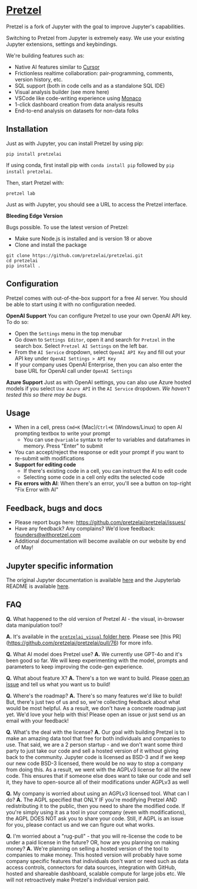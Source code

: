 # [Pretzel](https://withpretzel.com)

Pretzel is a fork of Jupyter with the goal to improve Jupyter's capabilities.

Switching to Pretzel from Jupyter is extremely easy. We use your existing Jupyter
extensions, settings and keybindings.

We're building features such as:

- Native AI features similar to [Cursor](https://cursor.sh/)
- Frictionless realtime collaboration: pair-programming, comments, version history, etc.
- SQL support (both in code cells and as a standalone SQL IDE)
- Visual analysis builder (see more here)
- VSCode like code-writing experience using [Monaco](https://github.com/microsoft/monaco-editor)
- 1-click dashboard creation from data analysis results
- End-to-end analysis on datasets for non-data folks

## Installation

Just as with Jupyter, you can install Pretzel by using pip:

```
pip install pretzelai
```

If using conda, first install pip with `conda install pip` followed by `pip install pretzelai`.

Then, start Pretzel with:

```
pretzel lab
```

Just as with Jupyter, you should see a URL to access the Pretzel interface.

**Bleeding Edge Version**

Bugs possible. To use the latest version of Pretzel:

- Make sure Node.js is installed and is version 18 or above
- Clone and install the package

```
git clone https://github.com/pretzelai/pretzelai.git
cd pretzelai
pip install .
```

## Configuration

Pretzel comes with out-of-the-box support for a free AI server. You should be able to start using it with no configuration needed.

**OpenAI Support**
You can configure Pretzel to use your own OpenAI API key. To do so:

- Open the `Settings` menu in the top menubar
- Go down to `Settings Editor`, open it and search for `Pretzel` in the search box. Select `Pretzel AI Settings` on the left bar.
- From the `AI Service` dropdown, select `OpenAI API Key` and fill out your API key under `OpenAI Settings > API Key`
- If your company uses OpenAI Enterprise, then you can also enter the base URL for OpenAI call under `OpenAI Settings`

**Azure Support**
Just as with OpenAI settings, you can also use Azure hosted models if you select `Use Azure API` in the `AI Service` dropdown. _We haven't tested this so there may be bugs._

## Usage

- When in a cell, press `Cmd+K` (Mac)/`Ctrl+K` (Windows/Linux) to open AI prompting textbox to write your prompt
  - You can use `@variable` syntax to refer to variables and dataframes in memory. Press "Enter" to submit
- You can accept/reject the response or edit your prompt if you want to re-submit with modifications
- **Support for editing code**
  - If there's existing code in a cell, you can instruct the AI to edit code
  - Selecting some code in a cell only edits the selected code
- **Fix errors with AI**: When there's an error, you'll see a button on top-right "Fix Error with AI"

## Feedback, bugs and docs

- Please report bugs here: https://github.com/pretzelai/pretzelai/issues/
- Have any feedback? Any complains? We'd love feedback: founders@withpretzel.com
- Additional documentation will become available on our website by end of May!

## Jupyter specific information

The original Jupyter documentation is available [here](https://jupyter.org/) and
the Jupyterlab README is available [here](https://github.com/jupyterlab/jupyterlab).

## FAQ

**Q.** What happened to the old version of Pretzel AI - the visual, in-browser data manipulation tool?

**A.** It's available in the [`pretzelai_visual` folder here](https://github.com/pretzelai/pretzelai/tree/main/pretzelai_visual). Please see [this PR] (https://github.com/pretzelai/pretzelai/pull/76) for more info.

**Q.** What AI model does Pretzel use?
**A.** We currently use GPT-4o and it's been good so far. We will keep experimenting with the model, prompts and parameters to keep improving the code-gen experience.

**Q.** What about feature X?
**A.** There's a ton we want to build. Please [open an issue](https://github.com/pretzelai/pretzelai/issues) and tell us what you want us to build!

**Q.** Where's the roadmap?
**A.** There's so many features we'd like to build! But, there's just two of us and so, we're collecting feedback about what would be most helpful. As a result, we don't have a concrete roadmap just yet. We'd love your help with this! Please open an issue or just send us an email with your feedback!

**Q.** What's the deal with the license?
**A.** Our goal with building Pretzel is to make an amazing data tool that free for both individuals and companies to use. That said, we are a 2 person startup - and we don't want
some third party to just take our code and sell a hosted version of it without giving back to the community. Jupyter code is licensed as BSD-3 and if we keep our new code BSD-3 licensed, there would be no way to stop a company from doing this. As a result, we went with the AGPLv3 license for all the new code. This ensures that if someone else does want
to take our code and sell it, they have to open-source all of their modifications under AGPLv3 as well

**Q.** My company is worried about using an AGPLv3 licensed tool. What can I do?
**A.** The AGPL specified that ONLY IF you're modifying Pretzel AND redistributing it to the public, then you need to share the modified code. If you're simply using it as a tool in your company (even with modifications), the AGPL DOES NOT ask you to share your code. Still, if AGPL is an issue for you, please contact us and we can figure out what works.

**Q.** I'm worried about a "rug-pull" - that you will re-license the code to be under a paid license in the future? OR, how are you planning on making money?
**A.** We're planning on selling a hosted version of the tool to companies to make money. This hosted version will probably have some company specific features that individuals don't want or need such as data access controls, connectors for data sources, integration with GitHub, hosted and shareable dashboard, scalable compute for large jobs etc. We will not retroactively make Pretzel's individual version paid.
